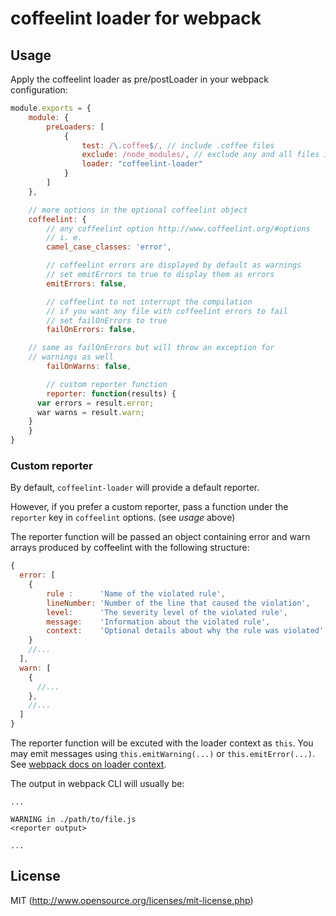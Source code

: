 # coffeelint loader for webpack

## Usage

Apply the coffeelint loader as pre/postLoader in your webpack configuration:

``` javascript
module.exports = {
	module: {
		preLoaders: [
			{
				test: /\.coffee$/, // include .coffee files
				exclude: /node_modules/, // exclude any and all files in the node_modules folder
				loader: "coffeelint-loader"
			}
		]
	},

	// more options in the optional coffeelint object
	coffeelint: {
		// any coffeelint option http://www.coffeelint.org/#options
		// i. e.
		camel_case_classes: 'error',

		// coffeelint errors are displayed by default as warnings
		// set emitErrors to true to display them as errors
		emitErrors: false,

		// coffeelint to not interrupt the compilation
		// if you want any file with coffeelint errors to fail
		// set failOnErrors to true
		failOnErrors: false,

    // same as failOnErrors but will throw an exception for
    // warnings as well
		failOnWarns: false,

		// custom reporter function
		reporter: function(results) {
      var errors = result.error;
      war warns = result.warn;
    }
	}
}
```

### Custom reporter

By default, `coffeelint-loader` will provide a default reporter.

However, if you prefer a custom reporter, pass a function under the `reporter` key in `coffeelint` options. (see *usage* above)

The reporter function will be passed an object containing error and warn arrays produced by coffeelint
with the following structure:
```js
{
  error: [
    {
        rule :      'Name of the violated rule',
        lineNumber: 'Number of the line that caused the violation',
        level:      'The severity level of the violated rule',
        message:    'Information about the violated rule',
        context:    'Optional details about why the rule was violated'
    }
    //...
  ],
  warn: [
    {
      //...
    },
    //...
  ]
}
```

The reporter function will be excuted with the loader context as `this`. You may emit messages using `this.emitWarning(...)` or `this.emitError(...)`. See [webpack docs on loader context](http://webpack.github.io/docs/loaders.html#loader-context).

The output in webpack CLI will usually be:
```
...

WARNING in ./path/to/file.js
<reporter output>

...
```

## License

MIT (http://www.opensource.org/licenses/mit-license.php)

